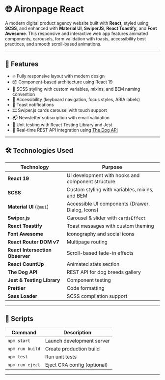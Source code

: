 # 🌐 Aironpage React

A modern digital product agency website built with **React**, styled using **SCSS**, and enhanced with **Material UI**, **SwiperJS**, **React Toastify**, and **Font Awesome**. This responsive and interactive web app features animated components, carousels, form validation with toasts, accessibility best practices, and smooth scroll-based animations.

---

## 🚀 Features

- 🔥 Fully responsive layout with modern design
- 📦 Component-based architecture using React 19
- 🎨 SCSS styling with custom variables, mixins, and BEM naming convention
- 🎯 Accessibility (keyboard navigation, focus styles, ARIA labels)
- 💬 Toast notifications
- 🎞️ Swiper.js cards carousel with touch support
- 📬 Newsletter subscription with email validation
- 🧪 Unit testing with React Testing Library and Jest
- 🐾 Real-time REST API integration using [The Dog API](https://thedogapi.com)

---

## 🛠 Technologies Used

| Technology                      | Purpose                                           |
| ------------------------------- | ------------------------------------------------- |
| **React 19**                    | UI development with hooks and component structure |
| **SCSS**                        | Custom styling with variables, mixins, and BEM    |
| **Material UI** (`@mui`)        | Accessible UI components (Drawer, Dialog, Icons)  |
| **Swiper.js**                   | Carousel & slider with `cardsEffect`              |
| **React Toastify**              | Toast messages with custom theming                |
| **Font Awesome**                | Iconography and social icons                      |
| **React Router DOM v7**         | Multipage routing                                 |
| **React Intersection Observer** | Scroll-based fade-in effects                      |
| **React CountUp**               | Animated stats section                            |
| **The Dog API**                 | REST API for dog breeds gallery                   |
| **Jest & Testing Library**      | Component testing                                 |
| **Prettier**                    | Code formatting                                   |
| **Sass Loader**                 | SCSS compilation support                          |

---

## 🧪 Scripts

| Command         | Description                 |
| --------------- | --------------------------- |
| `npm start`     | Launch development server   |
| `npm run build` | Create production build     |
| `npm test`      | Run unit tests              |
| `npm run eject` | Eject CRA config (optional) |

---
